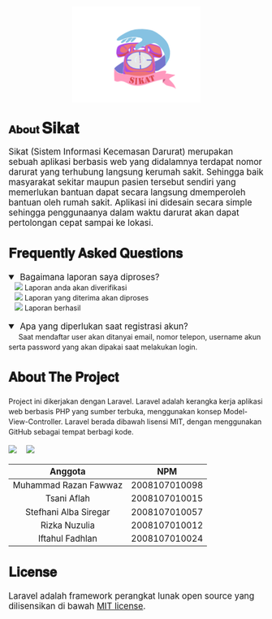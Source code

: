 <p align="center"><img width="50%" height="" src="./public/img/SIKAT.png"/></a></p>


## 𝐀𝐛𝐨𝐮𝐭 <b><big><big>𝐒𝐢𝐤𝐚𝐭</big></b>
Sikat (Sistem Informasi Kecemasan Darurat) merupakan sebuah aplikasi berbasis web yang didalamnya terdapat nomor darurat yang terhubung langsung kerumah sakit. Sehingga baik masyarakat sekitar maupun pasien tersebut sendiri yang memerlukan bantuan dapat secara langsung dmemperoleh bantuan oleh rumah sakit. Aplikasi ini didesain secara simple sehingga penggunaanya dalam waktu darurat akan  dapat pertolongan cepat sampai ke lokasi.

<h2>𝐅𝐫𝐞𝐪𝐮𝐞𝐧𝐭𝐥𝐲 𝐀𝐬𝐤𝐞𝐝 𝐐𝐮𝐞𝐬𝐭𝐢𝐨𝐧𝐬</h2>

<details open>

<summary>&nbsp;Bagaimana laporan saya diproses?</summary>
<small>
&nbsp;&nbsp;&nbsp;<img width="3%" src= https://img.icons8.com/emoji/48/000000/magnifying-glass-tilted-right-emoji.png> Laporan anda akan diverifikasi </small>
<small><br>
&nbsp;&nbsp;&nbsp;<img width="3%" src= https://img.icons8.com/emoji/48/000000/bookmark-tabs.png> Laporan yang diterima akan diproses </small></br>

<small>
&nbsp;&nbsp;&nbsp;<img width="3%" src= https://img.icons8.com/emoji/48/000000/ambulance-emoji.png> Laporan berhasil </small>
</details>
<p>

<details open>
<summary>&nbsp;Apa yang diperlukan saat registrasi akun?</summary>
<small>
&nbsp;&nbsp;&nbsp;&nbsp;&nbsp;Saat mendaftar user akan ditanyai email, nomor telepon, username akun serta password yang akan dipakai saat melakukan login.
</small>
</details>

## 𝐀𝐛𝐨𝐮𝐭 𝐓𝐡𝐞 𝐏𝐫𝐨𝐣𝐞𝐜𝐭
<small>Project ini dikerjakan dengan Laravel. Laravel adalah kerangka kerja aplikasi web berbasis PHP yang sumber terbuka, menggunakan konsep Model-View-Controller. Laravel berada dibawah lisensi MIT, dengan menggunakan GitHub sebagai tempat berbagi kode.</small>

<a href="https://github.com/razanfawwaz/INF206-2022-6-Sikat/graphs/contributors" target="_blank"> <img width="5%" src="https://img.icons8.com/ultraviolet/40/000000/crowd.png"/></a>&nbsp;&nbsp;&nbsp;
<a href="https://github.com/razanfawwaz/INF206-2022-6-Sikat/network/members" target="_blank"> <img width="5%" src="https://img.icons8.com/ultraviolet/40/000000/parallel-tasks.png"/></a>

|     Anggota  | NPM |
| :---: | :---: |
|  Muhammad Razan Fawwaz  |  2008107010098  |
| Tsani Aflah |  2008107010015 |
| Stefhani Alba Siregar | 2008107010057  |
|  Rizka Nuzulia| 2008107010012  |
|  Iftahul Fadhlan | 2008107010024  |

## 𝐋𝐢𝐜𝐞𝐧𝐬𝐞

Laravel adalah framework perangkat lunak open source yang dilisensikan di bawah [MIT license](https://opensource.org/licenses/MIT).

